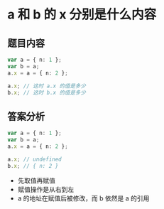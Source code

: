 # a 和 b 的 x 分别是什么内容

## 题目内容

```ts
var a = { n: 1 };
var b = a;
a.x = a = { n: 2 };

a.x; // 这时 a.x 的值是多少
b.x; // 这时 b.x 的值是多少
```

## 答案分析

```ts
var a = { n: 1 };
var b = a;
a.x = a = { n: 2 };

a.x; // undefined
b.x; // { n: 2 }
```

- 先取值再赋值
- 赋值操作是从右到左
- a 的地址在赋值后被修改，而 b 依然是 a 的引用

<br/>
<br/>
<br/>
<ContributorsList />
<br/>
<br/>
<br/>
<Vssue :title="$title" />

